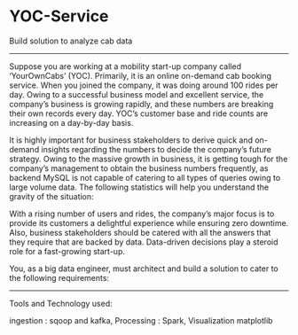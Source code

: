 # YOC-Service
Build solution to analyze cab data
*************************************
Suppose you are working at a mobility start-up company called ‘YourOwnCabs’ (YOC). Primarily, it is an online on-demand cab booking service. When you joined the company, it was doing around 100 rides per day. Owing to a successful business model and excellent service, the company’s business is growing rapidly, and these numbers are breaking their own records every day. YOC’s customer base and ride counts are increasing on a day-by-day basis. 

It is highly important for business stakeholders to derive quick and on-demand insights regarding the numbers to decide the company’s future strategy. Owing to the massive growth in business, it is getting tough for the company’s management to obtain the business numbers frequently, as backend MySQL is not capable of catering to all types of queries owing to large volume data. The following statistics will help you understand the gravity of the situation:

With a rising number of users and rides, the company’s major focus is to provide its customers a delightful experience while ensuring zero downtime. Also, business stakeholders should be catered with all the answers that they require that are backed by data. Data-driven decisions play a steroid role for a fast-growing start-up.

You, as a big data engineer, must architect and build a solution to cater to the following requirements:

***********************************************************************************************************

Tools and Technology used:

ingestion : sqoop and kafka,
Processing : Spark,
Visualization matplotlib
